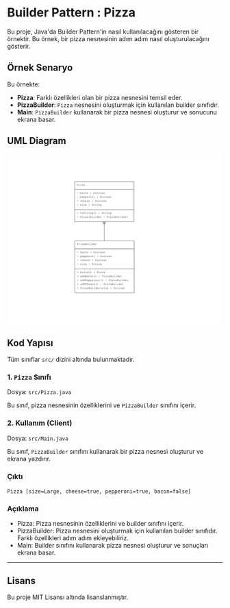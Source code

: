 # Builder Pattern : Pizza

Bu proje, Java'da Builder Pattern'in nasıl kullanılacağını gösteren bir örnektir. Bu örnek, bir pizza nesnesinin adım adım nasıl oluşturulacağını gösterir.

## Örnek Senaryo

Bu örnekte:
- **Pizza**: Farklı özellikleri olan bir pizza nesnesini temsil eder.
- **PizzaBuilder**: `Pizza` nesnesini oluşturmak için kullanılan builder sınıfıdır.
- **Main**: `PizzaBuilder` kullanarak bir pizza nesnesi oluşturur ve sonucunu ekrana basar.

## UML Diagram
![Builder Pattern](BuilderPattern.png)
## Kod Yapısı

Tüm sınıflar `src/` dizini altında bulunmaktadır.

### 1. `Pizza` Sınıfı

Dosya: `src/Pizza.java`

Bu sınıf, pizza nesnesinin özelliklerini ve `PizzaBuilder` sınıfını içerir.

### 2. Kullanım (Client)

Dosya: `src/Main.java`

Bu sınıf, `PizzaBuilder` sınıfını kullanarak bir pizza nesnesi oluşturur ve ekrana yazdırır.

### Çıktı

```plaintext
Pizza [size=Large, cheese=true, pepperoni=true, bacon=false]
```

### Açıklama
- Pizza: Pizza nesnesinin özelliklerini ve builder sınıfını içerir.
- PizzaBuilder: Pizza nesnesini oluşturmak için kullanılan builder sınıfıdır. Farklı özellikleri adım adım ekleyebiliriz.
- Main: Builder sınıfını kullanarak pizza nesnesi oluşturur ve sonuçları ekrana basar.
---
## Lisans
Bu proje MIT Lisansı altında lisanslanmıştır.